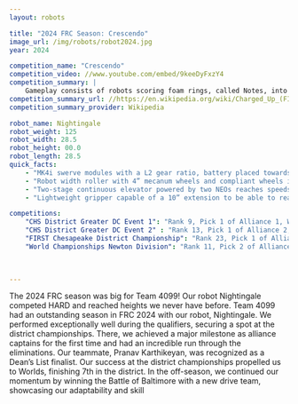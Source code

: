 ```yaml
---
layout: robots

title: "2024 FRC Season: Crescendo"
image_url: /img/robots/robot2024.jpg
year: 2024

competition_name: "Crescendo"
competition_video: //www.youtube.com/embed/9keeDyFxzY4
competition_summary: |
    Gameplay consists of robots scoring foam rings, called Notes, into goals on their end of the field. At the end of the match, the robots move to truss structures called Stages and climb on metal chains to earn additional points.
competition_summary_url: //https://en.wikipedia.org/wiki/Charged_Up_(FIRST)
competition_summary_provider: Wikipedia

robot_name: Nightingale
robot_weight: 125
robot_width: 28.5
robot_height: 00.0
robot_length: 28.5
quick_facts:
    - "MK4i swerve modules with a L2 gear ratio, battery placed towards the back of the robot to offset weight in the front"
    - "Robot width roller with 4” mecanum wheels and compliant wheels in the middle"
    - "Two-stage continuous elevator powered by two NEOs reaches speeds up to 100 inches/second"
    - "Lightweight gripper capable of a 10” extension to be able to reach all the nodes and human player stations"

competitions:
    "CHS District Greater DC Event 1": "Rank 9, Pick 1 of Alliance 1, Won Finals"
    "CHS District Greater DC Event 2" : "Rank 13, Pick 1 of Alliance 2, Eliminated in Semifinals"
    "FIRST Chesapeake District Championship": "Rank 23, Pick 1 of Alliance 5, Eliminated in Semifinals"
    "World Championships Newton Division": "Rank 11, Pick 2 of Alliance 2, Eliminated in Semifinals"
    
    

---
```


The 2024 FRC season was big for Team 4099! Our robot Nightingale competed HARD and reached heights we never have before. Team 4099 had an outstanding season in FRC 2024 with our robot, Nightingale. We performed exceptionally well during the qualifiers, securing a spot at the district championships. There, we achieved a major milestone as alliance captains for the first time and had an incredible run through the eliminations. Our teammate, Pranav Karthikeyan, was recognized as a Dean’s List finalist. Our success at the district championships propelled us to Worlds, finishing 7th in the district. In the off-season, we continued our momentum by winning the Battle of Baltimore with a new drive team, showcasing our adaptability and skill
